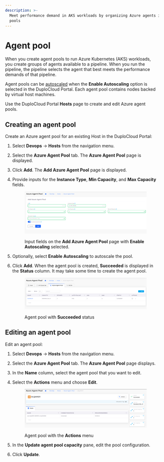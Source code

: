```yaml
---
description: >-
  Meet performance demand in AKS workloads by organizing Azure agents into agent
  pools
---
```


# Agent pool

When you create agent pools to run Azure Kubernetes (AKS) workloads, you create groups of agents available to a pipeline. When you run the pipeline, the pipeline selects the agent that best meets the performance demands of that pipeline.

Agent pools can be [autoscaled](../use-cases/autoscaling-using-agent-pool.md) when the **Enable Autoscaling** option is selected in the DuploCloud Portal. Each agent pool contains nodes backed by virtual host machines.

Use the DuploCloud Portal **Hosts** page to create and edit Azure agent pools.

## Creating an agent pool

Create an Azure agent pool for an existing Host in the DuploCloud Portal:

1. Select **Devops** -> **Hosts** from the navigation menu.
2. Select the **Azure Agent Pool** tab. The **Azure Agent Pool** page is displayed.
3. Click **Add**. The **Add Azure Agent Pool** page is displayed.
4.  Provide inputs for the **Instance Type**, **Min Capacity**, and **Max Capacity** fields.

    <figure><img src="../../.gitbook/assets/Azure_Agent_Pool_Fields.png" alt=""><figcaption><p>Input fields on the <strong>Add Azure Agent Pool</strong> page with <strong>Enable Autoscaling</strong> selected.</p></figcaption></figure>
5. Optionally, select **Enable Autoscaling** to autoscale the pool.
6.  Click **Add**. When the agent pool is created, **Succeeded** is displayed in the **Status** column. It may take some time to create the agent pool.

    <figure><img src="../../.gitbook/assets/Agent_Pool_Azure_Agent_Pool_Created_SUCCESS.png" alt=""><figcaption><p>Agent pool with <strong>Succeeded</strong> status</p></figcaption></figure>



## Editing an agent pool

Edit an agent pool:

1. Select **Devops** -> **Hosts** from the navigation menu.
2. Select the **Azure Agent Pool** tab. The **Azure Agent Pool** page displays.
3. In the **Name** column, select the agent pool that you want to edit.
4.  Select the **Actions** menu and choose **Edit**.

    <figure><img src="../../.gitbook/assets/Agent_Pool_Azure_Agent_Pool_Created_SUCCESS_2.png" alt=""><figcaption><p>Agent pool with the <strong>Actions</strong> menu</p></figcaption></figure>
5. In the **Update agent pool capacity** pane, edit the pool configuration.
6. Click **Update**.





